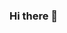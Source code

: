 ### Hi there 👋

<!--
**syxxn/syxxn** is a ✨ _special_ ✨ repository because its `README.md` (this file) appears on your GitHub profile.a
:computer: I want to be a server developer. :computer:


[![Top Langs](https://github-readme-stats.vercel.app/api/top-langs/?username=syxxn&layout=compact)](https://github.com/anuraghazra/github-readme-stats)
